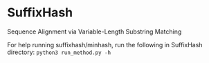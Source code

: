 # SuffixHash
Sequence Alignment via Variable-Length Substring Matching

For help running suffixhash/minhash, run the following in SuffixHash directory:
`python3 run_method.py -h`
